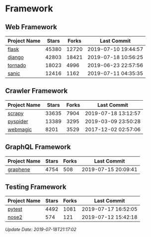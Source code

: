 # Framework

## Web Framework

| Project Name | Stars | Forks | Last Commit |
| ------------ | ----- | ----- | ----------- |
| [flask](https://github.com/pallets/flask) | 45380 | 12720 | 2019-07-10 19:44:57 |
| [django](https://github.com/django/django) | 42803 | 18421 | 2019-07-18 10:56:25 |
| [tornado](https://github.com/tornadoweb/tornado) | 18023 | 4996 | 2019-06-23 22:57:56 |
| [sanic](https://github.com/huge-success/sanic) | 12416 | 1162 | 2019-07-11 04:35:35 |

## Crawler Framework

| Project Name | Stars | Forks | Last Commit |
| ------------ | ----- | ----- | ----------- |
| [scrapy](https://github.com/scrapy/scrapy) | 33635 | 7904 | 2019-07-18 13:12:57 |
| [pyspider](https://github.com/binux/pyspider) | 13389 | 3295 | 2019-03-09 23:50:28 |
| [webmagic](https://github.com/code4craft/webmagic) | 8201 | 3529 | 2017-12-02 02:57:06 |

## GraphQL Framework

| Project Name | Stars | Forks | Last Commit |
| ------------ | ----- | ----- | ----------- |
| [graphene](https://github.com/graphql-python/graphene) | 4754 | 508 | 2019-07-15 20:09:41 |

## Testing Framework

| Project Name | Stars | Forks | Last Commit |
| ------------ | ----- | ----- | ----------- |
| [pytest](https://github.com/pytest-dev/pytest) | 4492 | 1081 | 2019-07-17 16:52:05 |
| [nose2](https://github.com/nose-devs/nose2) | 574 | 121 | 2019-07-12 15:42:18 |

*Update Date: 2019-07-18T21:17:02*